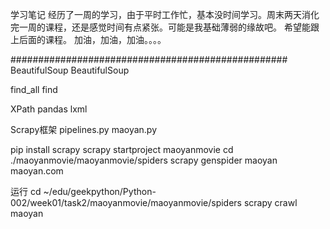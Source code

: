 学习笔记
经历了一周的学习，由于平时工作忙，基本没时间学习。周末两天消化完一周的课程，还是感觉时间有点紧张。可能是我基础薄弱的缘故吧。
希望能跟上后面的课程。
加油，加油，加油。。。。


##################################################
BeautifulSoup
BeautifulSoup

find_all
find

XPath
pandas
lxml

Scrapy框架
pipelines.py
maoyan.py

pip install scrapy
scrapy startproject maoyanmovie
cd ./maoyanmovie/maoyanmovie/spiders
scrapy genspider maoyan maoyan.com

运行
cd ~/edu/geekpython/Python-002/week01/task2/maoyanmovie/maoyanmovie/spiders
scrapy crawl maoyan